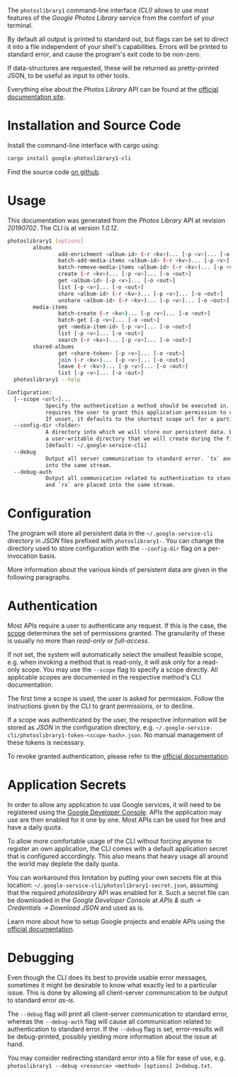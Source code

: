 <!---
DO NOT EDIT !
This file was generated automatically from 'src/mako/cli/README.md.mako'
DO NOT EDIT !
-->
The `photoslibrary1` command-line interface *(CLI)* allows to use most features of the *Google Photos Library* service from the comfort of your terminal.

By default all output is printed to standard out, but flags can be set to direct it into a file independent of your shell's
capabilities. Errors will be printed to standard error, and cause the program's exit code to be non-zero.

If data-structures are requested, these will be returned as pretty-printed JSON, to be useful as input to other tools.

Everything else about the *Photos Library* API can be found at the
[official documentation site](https://developers.google.com/photos/).

# Installation and Source Code

Install the command-line interface with cargo using:

```bash
cargo install google-photoslibrary1-cli
```

Find the source code [on github](https://github.com/Byron/google-apis-rs/tree/master/gen/photoslibrary1-cli).

# Usage

This documentation was generated from the *Photos Library* API at revision *20190702*. The CLI is at version *1.0.12*.

```bash
photoslibrary1 [options]
        albums
                add-enrichment <album-id> (-r <kv>)... [-p <v>]... [-o <out>]
                batch-add-media-items <album-id> (-r <kv>)... [-p <v>]... [-o <out>]
                batch-remove-media-items <album-id> (-r <kv>)... [-p <v>]... [-o <out>]
                create (-r <kv>)... [-p <v>]... [-o <out>]
                get <album-id> [-p <v>]... [-o <out>]
                list [-p <v>]... [-o <out>]
                share <album-id> (-r <kv>)... [-p <v>]... [-o <out>]
                unshare <album-id> (-r <kv>)... [-p <v>]... [-o <out>]
        media-items
                batch-create (-r <kv>)... [-p <v>]... [-o <out>]
                batch-get [-p <v>]... [-o <out>]
                get <media-item-id> [-p <v>]... [-o <out>]
                list [-p <v>]... [-o <out>]
                search (-r <kv>)... [-p <v>]... [-o <out>]
        shared-albums
                get <share-token> [-p <v>]... [-o <out>]
                join (-r <kv>)... [-p <v>]... [-o <out>]
                leave (-r <kv>)... [-p <v>]... [-o <out>]
                list [-p <v>]... [-o <out>]
  photoslibrary1 --help

Configuration:
  [--scope <url>]...
            Specify the authentication a method should be executed in. Each scope
            requires the user to grant this application permission to use it.
            If unset, it defaults to the shortest scope url for a particular method.
  --config-dir <folder>
            A directory into which we will store our persistent data. Defaults to
            a user-writable directory that we will create during the first invocation.
            [default: ~/.google-service-cli]
  --debug
            Output all server communication to standard error. `tx` and `rx` are placed
            into the same stream.
  --debug-auth
            Output all communication related to authentication to standard error. `tx`
            and `rx` are placed into the same stream.

```

# Configuration

The program will store all persistent data in the `~/.google-service-cli` directory in *JSON* files prefixed with `photoslibrary1-`.  You can change the directory used to store configuration with the `--config-dir` flag on a per-invocation basis.

More information about the various kinds of persistent data are given in the following paragraphs.

# Authentication

Most APIs require a user to authenticate any request. If this is the case, the [scope][scopes] determines the 
set of permissions granted. The granularity of these is usually no more than *read-only* or *full-access*.

If not set, the system will automatically select the smallest feasible scope, e.g. when invoking a
method that is read-only, it will ask only for a read-only scope. 
You may use the `--scope` flag to specify a scope directly. 
All applicable scopes are documented in the respective method's CLI documentation.

The first time a scope is used, the user is asked for permission. Follow the instructions given 
by the CLI to grant permissions, or to decline.

If a scope was authenticated by the user, the respective information will be stored as *JSON* in the configuration
directory, e.g. `~/.google-service-cli/photoslibrary1-token-<scope-hash>.json`. No manual management of these tokens
is necessary.

To revoke granted authentication, please refer to the [official documentation][revoke-access].

# Application Secrets

In order to allow any application to use Google services, it will need to be registered using the 
[Google Developer Console][google-dev-console]. APIs the application may use are then enabled for it
one by one. Most APIs can be used for free and have a daily quota.

To allow more comfortable usage of the CLI without forcing anyone to register an own application, the CLI
comes with a default application secret that is configured accordingly. This also means that heavy usage
all around the world may deplete the daily quota.

You can workaround this limitation by putting your own secrets file at this location: 
`~/.google-service-cli/photoslibrary1-secret.json`, assuming that the required *photoslibrary* API 
was enabled for it. Such a secret file can be downloaded in the *Google Developer Console* at 
*APIs & auth -> Credentials -> Download JSON* and used as is.

Learn more about how to setup Google projects and enable APIs using the [official documentation][google-project-new].


# Debugging

Even though the CLI does its best to provide usable error messages, sometimes it might be desirable to know
what exactly led to a particular issue. This is done by allowing all client-server communication to be 
output to standard error *as-is*.

The `--debug` flag will print all client-server communication to standard error, whereas the `--debug-auth` flag
will cause all communication related to authentication to standard error.
If the `--debug` flag is set, error-results will be debug-printed, possibly yielding more information about the 
issue at hand.

You may consider redirecting standard error into a file for ease of use, e.g. `photoslibrary1 --debug <resource> <method> [options] 2>debug.txt`.


[scopes]: https://developers.google.com/+/api/oauth#scopes
[revoke-access]: http://webapps.stackexchange.com/a/30849
[google-dev-console]: https://console.developers.google.com/
[google-project-new]: https://developers.google.com/console/help/new/
